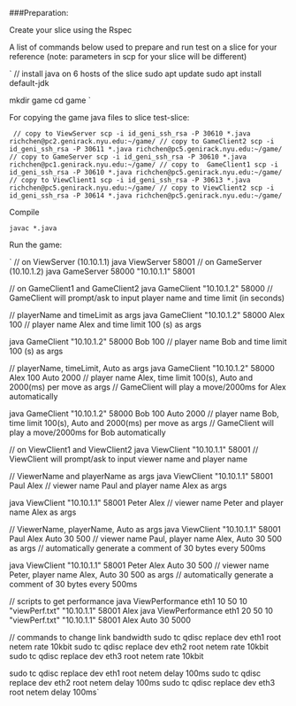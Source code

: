 ###Preparation:

Create your slice using the Rspec

A list of commands below used to prepare and run test on a slice
for your reference (note: parameters in scp for your slice will be different)

`
// install java on 6 hosts of the slice
sudo apt update
sudo apt install default-jdk

mkdir game
cd game
`

For copying the game java files to slice test-slice:

`
// copy to ViewServer
scp -i id_geni_ssh_rsa -P 30610 *.java richchen@pc2.genirack.nyu.edu:~/game/
// copy to GameClient2
scp -i id_geni_ssh_rsa -P 30611 *.java richchen@pc5.genirack.nyu.edu:~/game/
// copy to GameServer
scp -i id_geni_ssh_rsa -P 30610 *.java richchen@pc1.genirack.nyu.edu:~/game/
// copy to  GameClient1
scp -i id_geni_ssh_rsa -P 30610 *.java richchen@pc5.genirack.nyu.edu:~/game/
// copy to ViewClient1
scp -i id_geni_ssh_rsa -P 30613 *.java richchen@pc5.genirack.nyu.edu:~/game/
// copy to ViewClient2
scp -i id_geni_ssh_rsa -P 30614 *.java richchen@pc5.genirack.nyu.edu:~/game/`



Compile 

`javac *.java`

Run the game:

`
// on ViewServer (10.10.1.1)
java ViewServer 58001 
// on GameServer (10.10.1.2)
java GameServer 58000 "10.10.1.1" 58001

// on GameClient1 and GameClient2
java GameClient "10.10.1.2" 58000
// GameClient will prompt/ask to input player name and time limit (in seconds)

// playerName and timeLimit as args
java GameClient "10.10.1.2" 58000 Alex 100
// player name Alex and time limit 100 (s) as args

java GameClient "10.10.1.2" 58000 Bob 100
// player name Bob and time limit 100 (s) as args

// playerName, timeLimit, Auto <interval> as args
java GameClient "10.10.1.2" 58000 Alex 100 Auto 2000
// player name Alex, time limit 100(s), Auto and 2000(ms) per move as args
// GameClient will play a move/2000ms for Alex automatically 

java GameClient "10.10.1.2" 58000 Bob 100 Auto 2000
// player name Bob, time limit 100(s), Auto and 2000(ms) per move as args
// GameClient will play a move/2000ms for Bob automatically 

// on ViewClient1 and ViewClient2
java ViewClient "10.10.1.1" 58001
// ViewClient will prompt/ask to input viewer name and player name

// ViewerName and playerName as args
java ViewClient "10.10.1.1" 58001 Paul Alex 
// viewer name Paul and player name Alex as args

java ViewClient "10.10.1.1" 58001 Peter Alex 
// viewer name Peter and player name Alex as args

// ViewerName, playerName, Auto <length> <interval> as args
java ViewClient "10.10.1.1" 58001 Paul Alex Auto 30 500
// viewer name Paul, player name Alex, Auto 30 500 as args
// automatically generate a comment of 30 bytes every 500ms

java ViewClient "10.10.1.1" 58001 Peter Alex Auto 30 500
// viewer name Peter, player name Alex, Auto 30 500 as args
// automatically generate a comment of 30 bytes every 500ms


// scripts to get performance
java ViewPerformance eth1 10 50 10 "viewPerf.txt" "10.10.1.1" 58001 Alex
java ViewPerformance eth1 20 50 10 "viewPerf.txt" "10.10.1.1" 58001 Alex Auto 30 5000

// commands to change link bandwidth 
sudo tc qdisc replace dev eth1 root netem rate 10kbit
sudo tc qdisc replace dev eth2 root netem rate 10kbit
sudo tc qdisc replace dev eth3 root netem rate 10kbit

sudo tc qdisc replace dev eth1 root netem delay 100ms
sudo tc qdisc replace dev eth2 root netem delay 100ms
sudo tc qdisc replace dev eth3 root netem delay 100ms`
